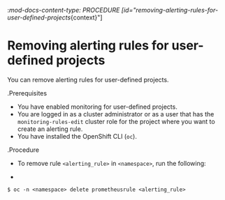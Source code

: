 :_mod-docs-content-type: PROCEDURE
[id="removing-alerting-rules-for-user-defined-projects_{context}"]
# Removing alerting rules for user-defined projects

You can remove alerting rules for user-defined projects.

.Prerequisites

* You have enabled monitoring for user-defined projects.
* You are logged in as a cluster administrator or as a user that has the `monitoring-rules-edit` cluster role for the project where you want to create an alerting rule.
* You have installed the OpenShift CLI (`oc`).

.Procedure

* To remove rule `<alerting_rule>` in `<namespace>`, run the following:
+

```terminal
$ oc -n <namespace> delete prometheusrule <alerting_rule>

```

